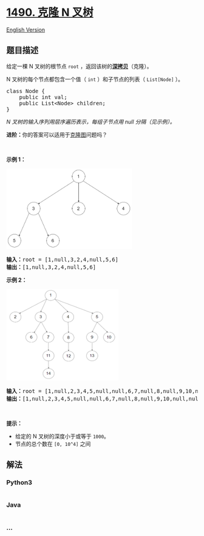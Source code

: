 # [1490. 克隆 N 叉树](https://leetcode-cn.com/problems/clone-n-ary-tree)

[English Version](/solution/1400-1499/1490.Clone%20N-ary%20Tree/README_EN.md)

## 题目描述

<!-- 这里写题目描述 -->

<p>给定一棵 N 叉树的根节点&nbsp;<code>root</code>&nbsp;，返回该树的<a href="https://baike.baidu.com/item/深拷贝/22785317?fr=aladdin"><strong>深拷贝</strong></a>（克隆）。</p>

<p>N 叉树的每个节点都包含一个值（ <code>int</code>&nbsp;）和子节点的列表（ <code>List[Node]</code>&nbsp;）。</p>

<pre>
class Node {
    public int val;
    public List&lt;Node&gt; children;
}
</pre>

<p><em>N 叉树的输入序列用层序遍历表示，每组子节点用 null 分隔（见示例）。</em></p>

<p><strong>进阶：</strong>你的答案可以适用于<a href="https://leetcode-cn.com/problems/clone-graph/">克隆图</a>问题吗？</p>

<p>&nbsp;</p>

<p><strong>示例 1：</strong></p>

<p><img src="/solution/1400-1499/1490.Clone N-ary Tree/images/narytreeexample.png" style="width:330px" /></p>

<pre>
<strong>输入：</strong>root = [1,null,3,2,4,null,5,6]
<strong>输出：</strong>[1,null,3,2,4,null,5,6]
</pre>

<p><strong>示例 2：</strong></p>

<p><img alt="" src="/solution/1400-1499/1490.Clone N-ary Tree/images/sample_4_964.png" style="height:241px; width:296px" /></p>

<pre>
<strong>输入：</strong>root = [1,null,2,3,4,5,null,null,6,7,null,8,null,9,10,null,null,11,null,12,null,13,null,null,14]
<strong>输出：</strong>[1,null,2,3,4,5,null,null,6,7,null,8,null,9,10,null,null,11,null,12,null,13,null,null,14]
</pre>

<p>&nbsp;</p>

<p><strong>提示：</strong></p>

<ul>
	<li>给定的 N 叉树的深度小于或等于&nbsp;<code>1000</code>。</li>
	<li>节点的总个数在&nbsp;<code>[0,&nbsp;10^4]</code>&nbsp;之间</li>
</ul>


## 解法

<!-- 这里可写通用的实现逻辑 -->

<!-- tabs:start -->

### **Python3**

<!-- 这里可写当前语言的特殊实现逻辑 -->

```python

```

### **Java**

<!-- 这里可写当前语言的特殊实现逻辑 -->

```java

```

### **...**

```

```

<!-- tabs:end -->
